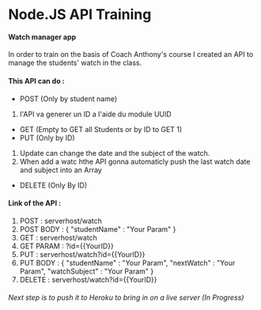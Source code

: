 # Node.JS API Training

#### Watch manager app

In order to train on the basis of Coach Anthony's course I created an API to manage the students' watch in the class.

#### This API can do :

* POST (Only by student name)
1. l'API va generer un ID a l'aide du module UUID

* GET (Empty to GET all Students or by ID to GET 1)
* PUT (Only by ID)
1. Update can change the date and the subject of the watch.
2. When add a watc hthe API gonna automaticly push the last watch date and subject into an Array

* DELETE (Only By ID)

#### Link of the API :

1. POST : serverhost/watch
1. POST BODY :
{
"studentName" : "Your Param"
}
2. GET : serverhost/watch
2. GET PARAM : ?id={{YourID}}
3. PUT : serverhost/watch?id={{YourID}}
3. PUT BODY : 
{
"studentName" : "Your Param",
"nextWatch" : "Your Param",
"watchSubject" : "Your Param"
}
4. DELETE : serverhost/watch?id={{YourID}}

###### Next step is to push it to Heroku to bring in on a live server (In Progress)
